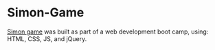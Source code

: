 # Simon-Game
<a href="https://en.wikipedia.org/wiki/Simon_(game)">Simon game</a> was built as part of a web development boot camp, using: HTML, CSS, JS, and jQuery.
